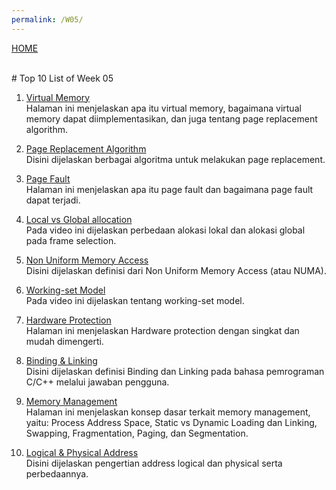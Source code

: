 ```yaml
---
permalink: /W05/
---
```

[HOME](../)

<br>
# Top 10 List of Week 05

1. [Virtual Memory](https://www.tutorialspoint.com/operating_system/os_virtual_memory.htm)<br>
Halaman ini menjelaskan apa itu virtual memory, bagaimana virtual memory dapat diimplementasikan, dan juga tentang page replacement algorithm.

2. [Page Replacement Algorithm](https://www.geeksforgeeks.org/page-replacement-algorithms-in-operating-systems/)<br>
Disini dijelaskan berbagai algoritma untuk melakukan page replacement.

3. [Page Fault](https://techterms.com/definition/page_fault)<br>
Halaman ini menjelaskan apa itu page fault dan bagaimana page fault dapat terjadi.

4. [Local vs Global allocation](https://www.youtube.com/watch?v=DAZSOh77VT4)<br>
Pada video ini dijelaskan perbedaan alokasi lokal dan alokasi global pada frame selection.

5. [Non Uniform Memory Access](https://whatis.techtarget.com/definition/NUMA-non-uniform-memory-access)<br>
Disini dijelaskan definisi dari Non Uniform Memory Access (atau NUMA).

6. [Working-set Model](https://www.youtube.com/watch?v=GXFx7zRWM08)<br>
Pada video ini dijelaskan tentang working-set model.

7. [Hardware Protection](https://www.geeksforgeeks.org/hardware-protection-and-type-of-hardware-protection/)<br>
Halaman ini menjelaskan Hardware protection dengan singkat dan mudah dimengerti.

8. [Binding & Linking](https://stackoverflow.com/questions/26193559/what-is-the-difference-between-linking-and-binding)<br>
Disini dijelaskan definisi Binding dan Linking pada bahasa pemrograman C/C++ melalui jawaban pengguna.

9. [Memory Management](https://www.tutorialspoint.com/operating_system/os_memory_management.htm)<br>
Halaman ini menjelaskan konsep dasar terkait memory management, yaitu: Process Address Space, Static vs Dynamic Loading dan Linking, Swapping, Fragmentation, Paging, dan Segmentation.

10. [Logical & Physical Address](https://www.geeksforgeeks.org/logical-and-physical-address-in-operating-system/)<br>
Disini dijelaskan pengertian address logical dan physical serta perbedaannya.